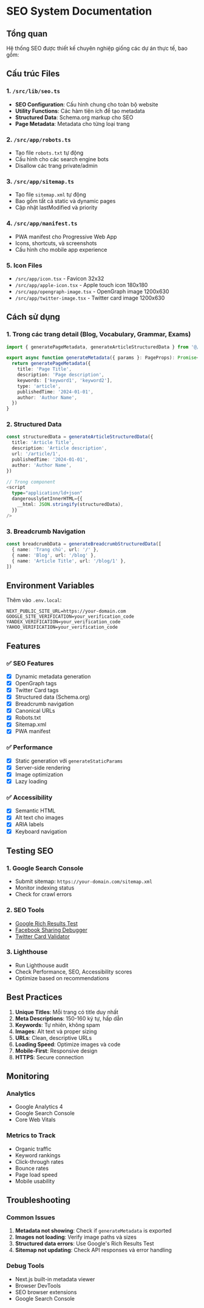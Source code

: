 # SEO System Documentation

## Tổng quan
Hệ thống SEO được thiết kế chuyên nghiệp giống các dự án thực tế, bao gồm:

## Cấu trúc Files

### 1. `/src/lib/seo.ts`
- **SEO Configuration**: Cấu hình chung cho toàn bộ website
- **Utility Functions**: Các hàm tiện ích để tạo metadata
- **Structured Data**: Schema.org markup cho SEO
- **Page Metadata**: Metadata cho từng loại trang

### 2. `/src/app/robots.ts`
- Tạo file `robots.txt` tự động
- Cấu hình cho các search engine bots
- Disallow các trang private/admin

### 3. `/src/app/sitemap.ts`
- Tạo file `sitemap.xml` tự động
- Bao gồm tất cả static và dynamic pages
- Cập nhật lastModified và priority

### 4. `/src/app/manifest.ts`
- PWA manifest cho Progressive Web App
- Icons, shortcuts, và screenshots
- Cấu hình cho mobile app experience

### 5. Icon Files
- `/src/app/icon.tsx` - Favicon 32x32
- `/src/app/apple-icon.tsx` - Apple touch icon 180x180
- `/src/app/opengraph-image.tsx` - OpenGraph image 1200x630
- `/src/app/twitter-image.tsx` - Twitter card image 1200x630

## Cách sử dụng

### 1. Trong các trang detail (Blog, Vocabulary, Grammar, Exams)
```typescript
import { generatePageMetadata, generateArticleStructuredData } from '@/lib/seo'

export async function generateMetadata({ params }: PageProps): Promise<Metadata> {
  return generatePageMetadata({
    title: 'Page Title',
    description: 'Page description',
    keywords: ['keyword1', 'keyword2'],
    type: 'article',
    publishedTime: '2024-01-01',
    author: 'Author Name',
  })
}
```

### 2. Structured Data
```typescript
const structuredData = generateArticleStructuredData({
  title: 'Article Title',
  description: 'Article description',
  url: '/article/1',
  publishedTime: '2024-01-01',
  author: 'Author Name',
})

// Trong component
<script
  type="application/ld+json"
  dangerouslySetInnerHTML={{
    __html: JSON.stringify(structuredData),
  }}
/>
```

### 3. Breadcrumb Navigation
```typescript
const breadcrumbData = generateBreadcrumbStructuredData([
  { name: 'Trang chủ', url: '/' },
  { name: 'Blog', url: '/blog' },
  { name: 'Article Title', url: '/blog/1' },
])
```

## Environment Variables

Thêm vào `.env.local`:
```env
NEXT_PUBLIC_SITE_URL=https://your-domain.com
GOOGLE_SITE_VERIFICATION=your_verification_code
YANDEX_VERIFICATION=your_verification_code
YAHOO_VERIFICATION=your_verification_code
```

## Features

### ✅ SEO Features
- [x] Dynamic metadata generation
- [x] OpenGraph tags
- [x] Twitter Card tags
- [x] Structured data (Schema.org)
- [x] Breadcrumb navigation
- [x] Canonical URLs
- [x] Robots.txt
- [x] Sitemap.xml
- [x] PWA manifest

### ✅ Performance
- [x] Static generation với `generateStaticParams`
- [x] Server-side rendering
- [x] Image optimization
- [x] Lazy loading

### ✅ Accessibility
- [x] Semantic HTML
- [x] Alt text cho images
- [x] ARIA labels
- [x] Keyboard navigation

## Testing SEO

### 1. Google Search Console
- Submit sitemap: `https://your-domain.com/sitemap.xml`
- Monitor indexing status
- Check for crawl errors

### 2. SEO Tools
- [Google Rich Results Test](https://search.google.com/test/rich-results)
- [Facebook Sharing Debugger](https://developers.facebook.com/tools/debug/)
- [Twitter Card Validator](https://cards-dev.twitter.com/validator)

### 3. Lighthouse
- Run Lighthouse audit
- Check Performance, SEO, Accessibility scores
- Optimize based on recommendations

## Best Practices

1. **Unique Titles**: Mỗi trang có title duy nhất
2. **Meta Descriptions**: 150-160 ký tự, hấp dẫn
3. **Keywords**: Tự nhiên, không spam
4. **Images**: Alt text và proper sizing
5. **URLs**: Clean, descriptive URLs
6. **Loading Speed**: Optimize images và code
7. **Mobile-First**: Responsive design
8. **HTTPS**: Secure connection

## Monitoring

### Analytics
- Google Analytics 4
- Google Search Console
- Core Web Vitals

### Metrics to Track
- Organic traffic
- Keyword rankings
- Click-through rates
- Bounce rates
- Page load speed
- Mobile usability

## Troubleshooting

### Common Issues
1. **Metadata not showing**: Check if `generateMetadata` is exported
2. **Images not loading**: Verify image paths và sizes
3. **Structured data errors**: Use Google's Rich Results Test
4. **Sitemap not updating**: Check API responses và error handling

### Debug Tools
- Next.js built-in metadata viewer
- Browser DevTools
- SEO browser extensions
- Google Search Console
